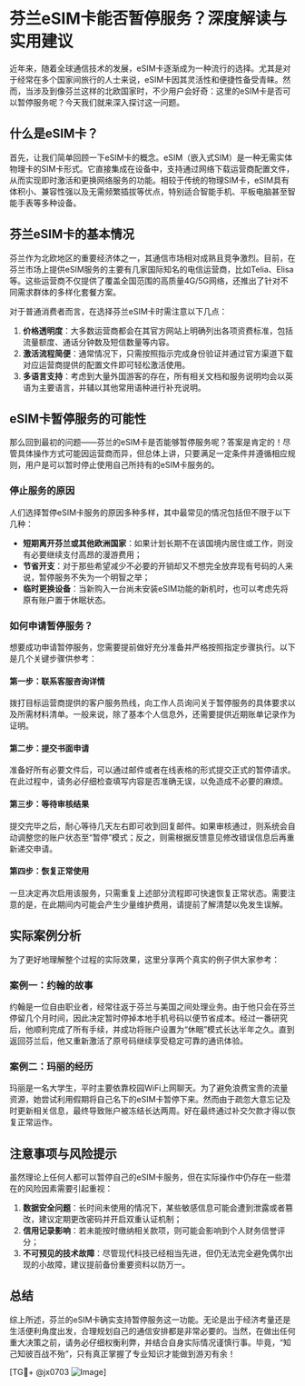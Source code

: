# 芬兰eSIM卡能否暂停服务？深度解读与实用建议

近年来，随着全球通信技术的发展，eSIM卡逐渐成为一种流行的选择。尤其是对于经常在多个国家间旅行的人士来说，eSIM卡因其灵活性和便捷性备受青睐。然而，当涉及到像芬兰这样的北欧国家时，不少用户会好奇：这里的eSIM卡是否可以暂停服务呢？今天我们就来深入探讨这一问题。

## 什么是eSIM卡？

首先，让我们简单回顾一下eSIM卡的概念。eSIM（嵌入式SIM）是一种无需实体物理卡的SIM卡形式。它直接集成在设备中，支持通过网络下载运营商配置文件，从而实现即时激活和更换网络服务的功能。相较于传统的物理SIM卡，eSIM具有体积小、兼容性强以及无需频繁插拔等优点，特别适合智能手机、平板电脑甚至智能手表等多种设备。

## 芬兰eSIM卡的基本情况

芬兰作为北欧地区的重要经济体之一，其通信市场相对成熟且竞争激烈。目前，在芬兰市场上提供eSIM服务的主要有几家国际知名的电信运营商，比如Telia、Elisa等。这些运营商不仅提供了覆盖全国范围的高质量4G/5G网络，还推出了针对不同需求群体的多样化套餐方案。

对于普通消费者而言，在选择芬兰eSIM卡时需注意以下几点：
1. **价格透明度**：大多数运营商都会在其官方网站上明确列出各项资费标准，包括流量额度、通话分钟数及短信数量等内容。
2. **激活流程简便**：通常情况下，只需按照指示完成身份验证并通过官方渠道下载对应运营商提供的配置文件即可轻松激活使用。
3. **多语言支持**：考虑到大量外国游客的存在，所有相关文档和服务说明均会以英语为主要语言，并辅以其他常用语种进行补充说明。

## eSIM卡暂停服务的可能性

那么回到最初的问题——芬兰的eSIM卡是否能够暂停服务呢？答案是肯定的！尽管具体操作方式可能因运营商而异，但总体上讲，只要满足一定条件并遵循相应规则，用户是可以暂时停止使用自己所持有的eSIM卡服务的。

### 停止服务的原因
人们选择暂停eSIM卡服务的原因多种多样，其中最常见的情况包括但不限于以下几种：
- **短期离开芬兰或其他欧洲国家**：如果计划长期不在该国境内居住或工作，则没有必要继续支付高昂的漫游费用；
- **节省开支**：对于那些希望减少不必要的开销却又不想完全放弃现有号码的人来说，暂停服务不失为一个明智之举；
- **临时更换设备**：当新购入一台尚未安装eSIM功能的新机时，也可以考虑先将原有账户置于休眠状态。

### 如何申请暂停服务？
想要成功申请暂停服务，您需要提前做好充分准备并严格按照指定步骤执行。以下是几个关键步骤供参考：

#### 第一步：联系客服咨询详情
拨打目标运营商提供的客户服务热线，向工作人员询问关于暂停服务的具体要求以及所需材料清单。一般来说，除了基本个人信息外，还需要提供近期账单记录作为证明。

#### 第二步：提交书面申请
准备好所有必要文件后，可以通过邮件或者在线表格的形式提交正式的暂停请求。在此过程中，请务必仔细检查填写内容是否准确无误，以免造成不必要的麻烦。

#### 第三步：等待审核结果
提交完毕之后，耐心等待几天左右即可收到回复邮件。如果审核通过，则系统会自动调整您的账户状态至“暂停”模式；反之，则需根据反馈意见修改错误信息后再重新递交申请。

#### 第四步：恢复正常使用
一旦决定再次启用该服务，只需重复上述部分流程即可快速恢复正常状态。需要注意的是，在此期间内可能会产生少量维护费用，请提前了解清楚以免发生误解。

## 实际案例分析

为了更好地理解整个过程的实际效果，这里分享两个真实的例子供大家参考：

### 案例一：约翰的故事
约翰是一位自由职业者，经常往返于芬兰与美国之间处理业务。由于他只会在芬兰停留几个月时间，因此决定暂时停掉本地手机号码以便节省成本。经过一番研究后，他顺利完成了所有手续，并成功将账户设置为“休眠”模式长达半年之久。直到返回芬兰后，他又重新激活了原号码继续享受稳定可靠的通讯体验。

### 案例二：玛丽的经历
玛丽是一名大学生，平时主要依靠校园WiFi上网聊天。为了避免浪费宝贵的流量资源，她尝试利用假期将自己名下的eSIM卡暂停下来。然而由于疏忽大意忘记及时更新相关信息，最终导致账户被冻结长达两周。好在最终通过补交欠款才得以恢复正常运作。

## 注意事项与风险提示

虽然理论上任何人都可以暂停自己的eSIM卡服务，但在实际操作中仍存在一些潜在的风险因素需要引起重视：

1. **数据安全问题**：长时间未使用的情况下，某些敏感信息可能会遭到泄露或者篡改，建议定期更改密码并开启双重认证机制；
2. **信用记录影响**：若未能按时缴纳相关款项，则可能会影响到个人财务信誉评分；
3. **不可预见的技术故障**：尽管现代科技已经相当先进，但仍无法完全避免偶尔出现的小故障，建议提前备份重要资料以防万一。

## 总结

综上所述，芬兰的eSIM卡确实支持暂停服务这一功能。无论是出于经济考量还是生活便利角度出发，合理规划自己的通信安排都是非常必要的。当然，在做出任何重大决策之前，请务必仔细权衡利弊，并结合自身实际情况谨慎行事。毕竟，“知己知彼百战不殆”，只有真正掌握了专业知识才能做到游刃有余！

[TG💪+ @jx0703 ![Image](https://github.com/user-attachments/assets/dbca1d08-cadb-493c-b0ec-ad6f7a83f270)]